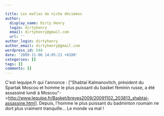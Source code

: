 ```yaml
---

title: Les mafias de niche décimées
author:
  display_name: Dirty Henry
  login: dirtyhenry
  email: dirtyhenry@gmail.com
  url: ''
author_login: dirtyhenry
author_email: dirtyhenry@gmail.com
wordpress_id: 544
date: '2009-11-06 14:05:21 +0100'
categories: []
tags: []
comments: []
---
```

C'est lequipe.fr qui l'annonce : ["Shabtaï Kalmanovitch, président du Spartak Moscou et homme le plus puissant du basket féminin russe, a été assassiné lundi à Moscou"->http://www.lequipe.fr/Basket/breves2009/20091102_203813_shabtai-assassine.html]. Depuis, l'homme le plus puissant du badminton roumain ne dort plus vraiment tranquille... Le monde va mal !
